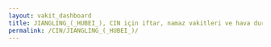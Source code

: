 ```yaml
---
layout: vakit_dashboard
title: JIANGLING_(_HUBEI_), CIN için iftar, namaz vakitleri ve hava durumu - ilçe/eyalet seç
permalink: /CIN/JIANGLING_(_HUBEI_)/
---
```


<script type="text/javascript">
  var GLOBAL_COUNTRY = 'CIN';
  var GLOBAL_CITY = 'JIANGLING_(_HUBEI_)';
  var GLOBAL_STATE = '';
  var lat = 72;
  var lon = 21;
</script>
